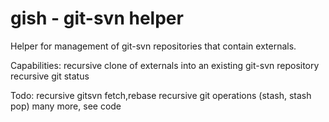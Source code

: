 gish - git-svn helper
====
Helper for management of git-svn repositories that contain externals. 

Capabilities:
recursive clone of externals into an existing git-svn repository
recursive git status

Todo:
recursive gitsvn fetch,rebase
recursive git operations (stash, stash pop)
many more, see code
